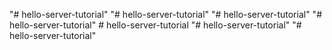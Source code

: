 "# hello-server-tutorial" 
"# hello-server-tutorial" 
"# hello-server-tutorial" 
"# hello-server-tutorial" 
#   h e l l o - s e r v e r - t u t o r i a l  
 "# hello-server-tutorial" 
"# hello-server-tutorial" 
